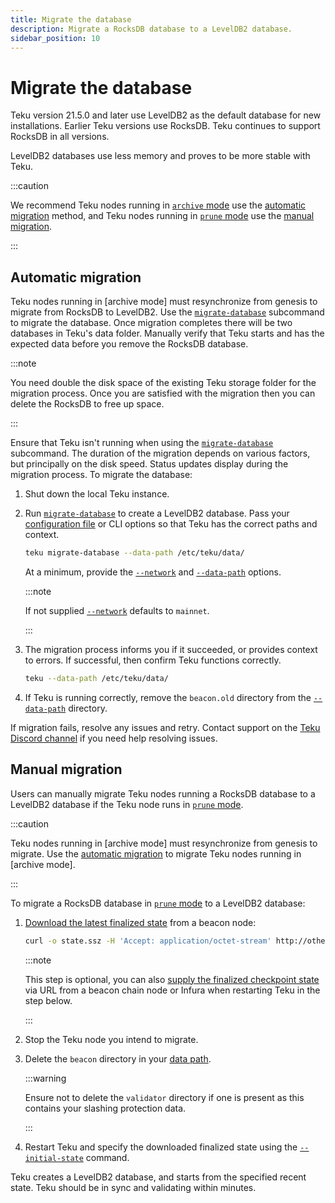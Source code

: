 ```yaml
---
title: Migrate the database
description: Migrate a RocksDB database to a LevelDB2 database.
sidebar_position: 10
---
```


# Migrate the database

Teku version 21.5.0 and later use LevelDB2 as the default database for new installations. 
Earlier Teku versions use RocksDB. Teku continues to support RocksDB in all versions.

LevelDB2 databases use less memory and proves to be more stable with Teku.

:::caution

We recommend Teku nodes running in [`archive` mode] use the [automatic migration](#automatic-migration) method, and Teku nodes running in [`prune` mode] use the [manual migration](#manual-migration).

:::

## Automatic migration

Teku nodes running in [archive mode] must resynchronize from genesis to migrate from RocksDB to LevelDB2. Use the [`migrate-database`](../reference/cli/subcommands/migrate-database.md) subcommand to migrate the database. Once migration completes there will be two databases in Teku's data folder. Manually verify that Teku starts and has the expected data before you remove the RocksDB database.

:::note

You need double the disk space of the existing Teku storage folder for the migration process. Once you are satisfied with the migration then you can delete the RocksDB to free up space.

:::

Ensure that Teku isn't running when using the [`migrate-database`](../reference/cli/subcommands/migrate-database.md) subcommand. The duration of the migration depends on various factors, but principally on the disk speed. Status updates display during the migration process. To migrate the database:

1.  Shut down the local Teku instance.

2.  Run [`migrate-database`](../reference/cli/subcommands/migrate-database.md) to create a LevelDB2 database. Pass your [configuration file](configure/use-config-file.md) or CLI options so that Teku has the correct paths and context.

    ```bash title="Example"
    teku migrate-database --data-path /etc/teku/data/
    ```

    At a minimum, provide the [`--network`](../reference/cli/subcommands/migrate-database.md#network) and [`--data-path`](../reference/cli/subcommands/migrate-database.md#network) options.

    :::note

    If not supplied [`--network`](../reference/cli/subcommands/migrate-database.md#network) defaults to `mainnet`.

    :::

3.  The migration process informs you if it succeeded, or provides context to errors. If successful, then confirm Teku functions correctly.

    ```bash title="Example"
    teku --data-path /etc/teku/data/
    ```

4.  If Teku is running correctly, remove the `beacon.old` directory from the [`--data-path`](../reference/cli/subcommands/migrate-database.md#network) directory.

If migration fails, resolve any issues and retry. Contact support on the [Teku Discord channel] if you need help resolving issues.

## Manual migration

Users can manually migrate Teku nodes running a RocksDB database to a LevelDB2 database if the Teku node runs in [`prune` mode].

:::caution

Teku nodes running in [archive mode] must resynchronize from genesis to migrate. Use the [automatic migration](#automatic-migration) to migrate Teku nodes running in [archive mode].

:::

To migrate a RocksDB database in [`prune` mode] to a LevelDB2 database:

1.  [Download the latest finalized state] from a beacon node:

    ```bash
    curl -o state.ssz -H 'Accept: application/octet-stream' http://other-node:5051/eth/v2/debug/beacon/states/finalized
    ```

    :::note

    This step is optional, you can also [supply the finalized checkpoint state] via URL from a beacon chain node or Infura when restarting Teku in the step below.

    :::

2.  Stop the Teku node you intend to migrate.

3.  Delete the `beacon` directory in your [data path](../reference/cli/index.md#data-base-path-data-path).

    :::warning

    Ensure not to delete the `validator` directory if one is present as this contains your slashing protection data.

    :::

4.  Restart Teku and specify the downloaded finalized state using the [`--initial-state`](../reference/cli/index.md#initial-state) command.

Teku creates a LevelDB2 database, and starts from the specified recent state. Teku should be in sync and validating within minutes.

<!-- links -->

[Download the latest finalized state]: https://consensys.github.io/teku/#tag/Debug/operation/getStateV2
[`prune` mode]: ../reference/cli/index.md#data-storage-mode
[`archive` mode]: ../reference/cli/index.md#data-storage-mode
[supply the finalized checkpoint state]: ../get-started/checkpoint-start.md
[Teku Discord channel]: https://discord.com/invite/consensys
